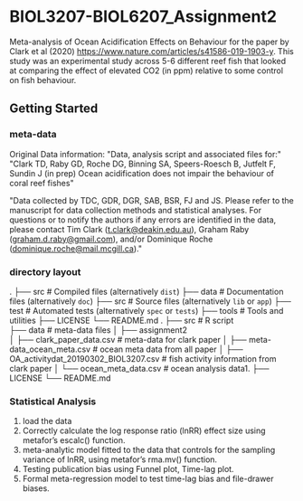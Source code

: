# BIOL3207-BIOL6207_Assignment2
Meta-analysis of Ocean Acidification Effects on Behaviour for the paper by Clark et al (2020) https://www.nature.com/articles/s41586-019-1903-y. This study was an experimental study across 5-6 different reef fish that looked at comparing the effect of elevated CO2 (in ppm) relative to some control on fish behaviour.

## Getting Started
### meta-data 
Original Data information: 
"Data, analysis script and associated files for:"            
"Clark TD, Raby GD, Roche DG, Binning SA, Speers-Roesch B, Jutfelt F, Sundin J (in prep) Ocean acidification does not impair the behaviour of coral reef fishes"            
             
"Data collected by TDC, GDR, DGR, SAB, BSR, FJ and JS. Please refer to the manuscript for data collection methods and statistical analyses. For questions or to notify the authors if any errors are identified in the data, please contact Tim Clark (t.clark@deakin.edu.au), Graham Raby (graham.d.raby@gmail.com), and/or Dominique Roche (dominique.roche@mail.mcgill.ca)."    



### directory layout

.
├── src                   # Compiled files (alternatively `dist`)
├── data                    # Documentation files (alternatively `doc`)
├── src                     # Source files (alternatively `lib` or `app`)
├── test                    # Automated tests (alternatively `spec` or `tests`)
├── tools                   # Tools and utilities
├── LICENSE
└── README.md
.
├── src                                                                                           # R script                               
├── data                                                                                          # meta-data files
│       ├── assignment2                                                                     
│                  ├── clark_paper_data.csv                                                       # meta-data for clark paper
│                  ├── meta-data_ocean_meta.csv                                                   # ocean meta data from all paper
│                  ├── OA_activitydat_20190302_BIOL3207.csv                                       # fish activity information from clark paper
│                  └── ocean_meta_data.csv                                                        # ocean analysis data1. 
├── LICENSE
└── README.md

### Statistical Analysis
1. load the data 
2. Correctly calculate the log response ratio (lnRR) effect size using metafor’s escalc() function.
3. meta-analytic model fitted to the data that controls for the sampling variance of lnRR, using metafor’s rma.mv() function.
4. Testing publication bias using Funnel plot, Time-lag plot.
5. Formal meta-regression model to test time-lag bias and file-drawer biases.


